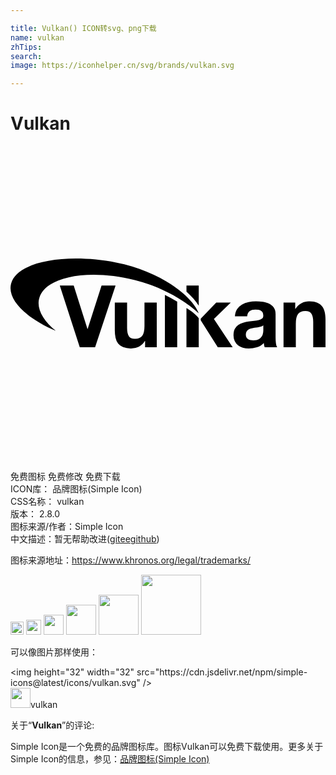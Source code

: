 ```yaml
---

title: Vulkan() ICON转svg、png下载
name: vulkan
zhTips: 
search: 
image: https://iconhelper.cn/svg/brands/vulkan.svg

---
```


# Vulkan  <small style="font-size: 60%;font-weight: 100"></small>

<div id="svg" class="svg-wrap">
<svg role="img" viewBox="0 0 24 24" xmlns="http://www.w3.org/2000/svg"><title>Vulkan icon</title><path d="M14.342 15.337h-.936v-2.991c.299.167.694.474.936.769v2.222zm-7.897 0H5.278l-1.523-4.706h1.061l1.048 3.309h.013l1.061-3.309h1.068l-1.561 4.706zm4.7 0h-.89v-.474h-.02a1.051 1.051 0 0 1-.462.429 1.36 1.36 0 0 1-.58.132 1.63 1.63 0 0 1-.616-.099.89.89 0 0 1-.379-.28 1.11 1.11 0 0 1-.195-.442 2.768 2.768 0 0 1-.056-.577V11.93h.936v1.925c0 .281.044.491.132.629.088.139.244.208.468.208.255 0 .439-.076.554-.227.114-.152.171-.401.171-.748v-1.786h.936l.001 3.406zm3.352-2.05l-.002-.132 1.18-1.226h1.108l-1.285 1.252 1.43 2.155h-1.134l-1.297-2.049zm2.602-.31c.013-.22.068-.402.165-.547a1.13 1.13 0 0 1 .369-.349 1.6 1.6 0 0 1 .504-.188 2.9 2.9 0 0 1 .564-.056c.171 0 .345.012.521.036.176.024.336.072.481.142.145.07.264.168.356.293.092.125.138.291.138.498v1.773c0 .154.009.301.026.442a.799.799 0 0 0 .092.316h-.949a1.32 1.32 0 0 1-.066-.329 1.208 1.208 0 0 1-.528.323 2.135 2.135 0 0 1-.62.092c-.163 0-.314-.02-.455-.059a1.018 1.018 0 0 1-.369-.185.856.856 0 0 1-.247-.316 1.073 1.073 0 0 1-.089-.455c0-.193.034-.353.102-.478a.856.856 0 0 1 .264-.3c.108-.075.231-.131.369-.168.138-.037.278-.067.418-.089a7.99 7.99 0 0 1 .415-.053c.136-.013.257-.033.362-.059a.637.637 0 0 0 .251-.116c.062-.051.09-.124.086-.221a.5.5 0 0 0-.05-.241.365.365 0 0 0-.132-.138.521.521 0 0 0-.191-.066 1.56 1.56 0 0 0-.234-.017c-.185 0-.33.039-.435.119-.105.079-.167.211-.185.396h-.933zm2.162.693a.415.415 0 0 1-.148.082c-.059.02-.123.036-.191.05a3.21 3.21 0 0 1-.214.033c-.075.009-.149.02-.224.033-.07.013-.14.031-.208.053a.618.618 0 0 0-.178.089.42.42 0 0 0-.122.142.455.455 0 0 0-.046.218c0 .084.015.154.046.211a.362.362 0 0 0 .125.135.523.523 0 0 0 .185.069c.07.013.143.02.218.02.185 0 .328-.031.429-.092a.616.616 0 0 0 .224-.221.712.712 0 0 0 .089-.26c.011-.088.016-.158.017-.211l-.002-.351zm1.542-1.741h.89v.474h.02c.119-.198.272-.342.461-.432.189-.09.382-.135.58-.135.251 0 .456.034.617.102.16.068.286.163.379.283.092.121.157.268.194.441.037.176.056.368.056.579v2.096h-.936v-1.925c0-.281-.044-.491-.132-.629-.088-.138-.244-.208-.468-.208-.255 0-.439.076-.554.227-.114.151-.171.401-.171.748v1.786h-.936v-3.407zm-9.038-.587v3.996h.936v-3.48a11.577 11.577 0 0 0-.936-.516zm-9.548.17c.542-1.59 3.786-2.172 7.246-1.302 2.075.522 3.771 1.534 4.879 2.535-.503-1.327-2.94-3.22-6.295-3.868C4.253 8.143.511 8.788.048 10.472c-.334 1.216 1.134 2.641 3.406 3.615-1.021-.827-1.518-1.755-1.237-2.575zm12.126.655v-1.536h-.936v.466c.399.357.716.72.936 1.07z"/></svg>
</div>
<detail full-name='vulkan'></detail>

<div class="detail-page">
<p>
<span><span class="badge-success badge">免费图标</span> <span class="badge-success badge">免费修改</span>  <span class="badge-success badge">免费下载</span> </span>
<br/>
<span>
ICON库：
<span class="badge-secondary badge">品牌图标(Simple Icon)</span> 
</span>
<br/>
<span>
CSS名称：
<span class="badge-secondary badge">vulkan</span> 
</span>

<br/>
<span>
版本：
<span class="badge-secondary badge">2.8.0</span> 
</span>
<br/>
<span>图标来源/作者：<span class="badge-light badge">Simple Icon</span></span> 
<br/>
<span class="zh-detail">中文描述：暂无<span class="help-link"><span>帮助改进</span>(<a href="https://gitee.com/liuwave/icon-helper/edit/master/json/brands/vulkan.json" target="_blank" rel="noopener noreferrer">gitee</a><a href="https://github.com/liuwave/icon-helper/edit/master/json/brands/vulkan.json" target="_blank" rel="noopener noreferrer">github</a></span>)</span><br/>
</p>
</div><div class="description description alert alert-light"><p>图标来源地址：<a href="https://www.khronos.org/legal/trademarks/" target="_blank" rel="noopener noreferrer">https://www.khronos.org/legal/trademarks/</a></p></div>
<div class="alert alert-dark">
<img height="21" width="21" src="https://cdn.jsdelivr.net/npm/simple-icons@latest/icons/vulkan.svg" />
<img height="24" width="24" src="https://cdn.jsdelivr.net/npm/simple-icons@latest/icons/vulkan.svg" />
<img height="32" width="32" src="https://cdn.jsdelivr.net/npm/simple-icons@latest/icons/vulkan.svg" />
<img height="48" width="48" src="https://cdn.jsdelivr.net/npm/simple-icons@latest/icons/vulkan.svg" />
<img height="64" width="64" src="https://cdn.jsdelivr.net/npm/simple-icons@latest/icons/vulkan.svg" />
<img height="96" width="96" src="https://cdn.jsdelivr.net/npm/simple-icons@latest/icons/vulkan.svg" />

</div>
<div>
  <p>可以像图片那样使用：    
  </p>
  <div class="alert alert-primary" style="font-size: 14px">
    &lt;img height="32" width="32" src="https://cdn.jsdelivr.net/npm/simple-icons@latest/icons/vulkan.svg" /&gt;
    <copy-btn content='<img height="32" width="32" src="https://cdn.jsdelivr.net/npm/simple-icons@latest/icons/vulkan.svg" />'></copy-btn>
  </div>
  <div class="alert alert-secondary">
    <img height="32" width="32" src="https://cdn.jsdelivr.net/npm/simple-icons@latest/icons/vulkan.svg" />vulkan
    <copy-btn content="vulkan" btn-title="复制图标名称"></copy-btn>
  </div>
</div>
<div class="icon-detail__container">
<p>关于“<b>Vulkan</b>”的评论:</p>
</div>
<Vssue title="关于“Vulkan”的评论" />
<div><p>Simple Icon是一个免费的品牌图标库。图标Vulkan可以免费下载使用。更多关于  Simple Icon的信息，参见：<a target="_blank" href="https://iconhelper.cn/brands.html">品牌图标(Simple Icon)</a>
</p></div>
